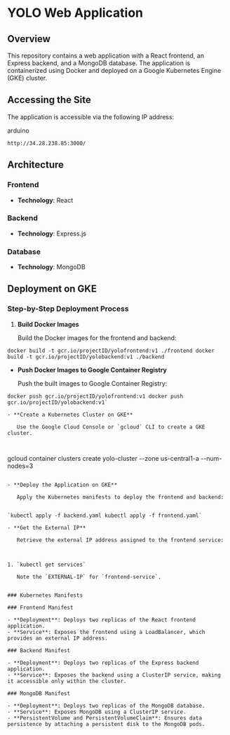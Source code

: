 # YOLO Web Application

## Overview

This repository contains a web application with a React frontend, an Express backend, and a MongoDB database. The application is containerized using Docker and deployed on a Google Kubernetes Engine (GKE) cluster.

## Accessing the Site

The application is accessible via the following IP address:

arduino

`http://34.28.238.85:3000/`


## Architecture

### Frontend

- **Technology**: React

### Backend

- **Technology**: Express.js

### Database

- **Technology**: MongoDB

## Deployment on GKE

### Step-by-Step Deployment Process

1. **Build Docker Images**
    
    Build the Docker images for the frontend and backend:
    
    

 ```
 docker build -t gcr.io/projectID/yolofrontend:v1 ./frontend docker build -t gcr.io/projectID/yolobackend:v1 ./backend

 ```
    
- **Push Docker Images to Google Container Registry**
    
    Push the built images to Google Container Registry:
    
    
 ```
 docker push gcr.io/projectID/yolofrontend:v1 docker push gcr.io/projectID/yolobackend:v1`
    
- **Create a Kubernetes Cluster on GKE**
    
    Use the Google Cloud Console or `gcloud` CLI to create a GKE cluster.
    
    
 ```
 gcloud container clusters create yolo-cluster --zone us-central1-a --num-nodes=3
 
 ```
    
- **Deploy the Application on GKE**
    
    Apply the Kubernetes manifests to deploy the frontend and backend:
    
    
 `kubectl apply -f backend.yaml kubectl apply -f frontend.yaml`
    
- **Get the External IP**
    
    Retrieve the external IP address assigned to the frontend service:
    
    

1. `kubectl get services`
    
    Note the `EXTERNAL-IP` for `frontend-service`. 
    

### Kubernetes Manifests
 
 ### Frontend Manifest

- **Deployment**: Deploys two replicas of the React frontend application.
- **Service**: Exposes the frontend using a LoadBalancer, which provides an external IP address.

### Backend Manifest

- **Deployment**: Deploys two replicas of the Express backend application.
- **Service**: Exposes the backend using a ClusterIP service, making it accessible only within the cluster.

### MongoDB Manifest

- **Deployment**: Deploys two replicas of the MongoDB database.
- **Service**: Exposes MongoDB using a ClusterIP service.
- **PersistentVolume and PersistentVolumeClaim**: Ensures data persistence by attaching a persistent disk to the MongoDB pods.